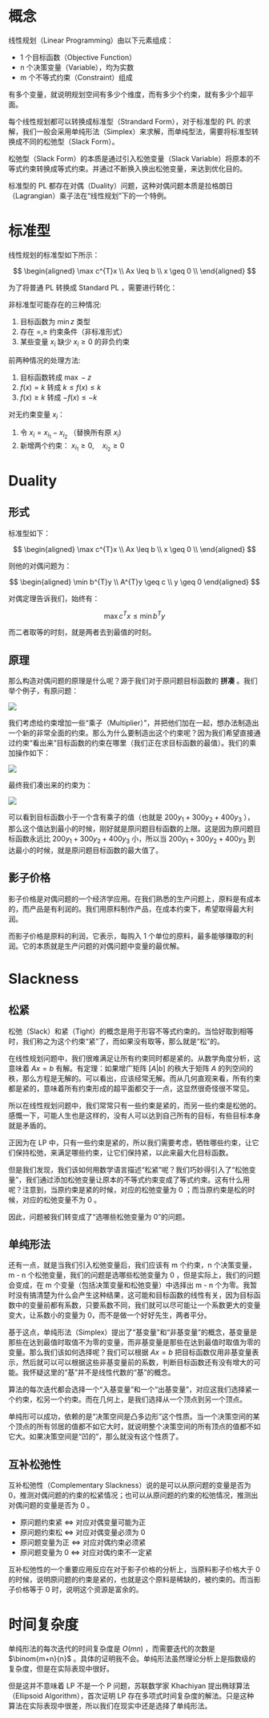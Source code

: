 # 概念

线性规划（Linear Programming）由以下元素组成：

- 1 个目标函数（Objective Function）
- n 个决策变量（Variable），均为实数
- m 个不等式约束（Constraint）组成

有多个变量，就说明规划空间有多少个维度，而有多少个约束，就有多少个超平面。

每个线性规划都可以转换成标准型（Strandard Form），对于标准型的 PL 的求解，我们一般会采用单纯形法（Simplex）来求解，而单纯型法，需要将标准型转换成不同的松弛型（Slack Form）。

松弛型（Slack Form）的本质是通过引入松弛变量（Slack Variable）将原本的不等式约束转换成等式约束。并通过不断换入换出松弛变量，来达到优化目的。

标准型的 PL 都存在对偶（Duality）问题，这种对偶问题本质是拉格朗日（Lagrangian）乘子法在“线性规划”下的一个特例。

# 标准型

线性规划的标准型如下所示：

$$
\begin{aligned}
\max c^{T}x \\
Ax \leq b \\
x \geq 0 \\
\end{aligned}
$$

为了将普通 PL 转换成 Standard PL ，需要进行转化：

非标准型可能存在的三种情况:

1.  目标函数为 $\min z$ 类型
2.  存在 $=, \geq$ 约束条件（非标准形式）
3.  某些变量 $x_{i}$ 缺少 $x_{i} \geq 0$ 的非负约束

前两种情况的处理方法:

1.  目标函数转成 $\max -z$
2.  $f(x) = k$ 转成 $k \leq f(x) \leq k$
3.  $f(x) \geq k$ 转成 $-f(x) \leq -k$

对无约束变量 $x_i$：

1.  令 $x_{i} = x_{i_1} - x_{i_2}$ （替换所有原 $x_{i}$)
2.  新增两个约束： $x_{i_1} \geq 0, \quad x_{i_2} \geq 0$

# Duality

## 形式

标准型如下：

$$
\begin{aligned}
\max c^{T}x \\
Ax \leq b \\
x \geq 0 \\
\end{aligned}
$$

则他的对偶问题为：

$$
\begin{aligned}
\min b^{T}y \\
A^{T}y \geq c \\
y \geq 0
\end{aligned}
$$

对偶定理告诉我们，始终有：

$$
\max c^{T}x \leq \min b^{T}y
$$

而二者取等的时刻，就是两者去到最值的时刻。

## 原理

那么构造对偶问题的原理是什么呢？源于我们对于原问题目标函数的 **拼凑** 。我们举个例子，有原问题：

![](img/clipboard-20250606T161310.png)

我们考虑给约束增加一些“乘子（Multiplier）”，并把他们加在一起，想办法制造出一个新的非常全面的约束。那么为什么要制造出这个约束呢？因为我们希望直接通过约束“看出来”目标函数的约束在哪里（我们正在求目标函数的最值）。我们的乘加操作如下：

![](img/clipboard-20250606T161852.png)

最终我们凑出来的约束为：

![](img/clipboard-20250606T161933.png)

可以看到目标函数小于一个含有乘子的值（也就是 $200y_{1} + 300y_{2} + 400y_{3}$ ），那么这个值达到最小的时候，刚好就是原问题目标函数的上限。这是因为原问题目标函数永远比 $200y_{1} + 300y_{2} + 400y_{3}$ 小，所以当 $200y_{1} + 300y_{2} + 400y_{3}$ 到达最小的时候，就是原问题目标函数的最大值了。

## 影子价格

影子价格是对偶问题的一个经济学应用。在我们熟悉的生产问题上，原料是有成本的，而产品是有利润的。我们用原料制作产品，在成本约束下，希望取得最大利润。

而影子价格是原料的利润，它表示，每购入 1 个单位的原料，最多能够赚取的利润。它的本质就是生产问题的对偶问题中变量的最优解。

# Slackness

## 松紧

松弛（Slack）和紧（Tight）的概念是用于形容不等式约束的。当恰好取到相等时，我们称之为这个约束“紧”了，而如果没有取等，那么就是“松”的。

在线性规划问题中，我们很难满足让所有约束同时都是紧的。从数学角度分析，这意味着 $Ax = b$ 有解。有定理：如果增广矩阵 $[A|b]$ 的秩大于矩阵 $A$ 的列空间的秩，那么方程是无解的。可以看出，应该经常无解。而从几何直观来看，所有约束都是紧的，意味着所有约束形成的超平面都交于一点，这显然很奇怪很不常见。

所以在线性规划问题中，我们常常只有一些约束是紧的，而另一些约束是松弛的。感慨一下，可能人生也是这样的，没有人可以达到自己所有的目标，有些目标本身就是矛盾的。

正因为在 LP 中，只有一些约束是紧的，所以我们需要考虑，牺牲哪些约束，让它们保持松弛，来满足哪些约束，让它们保持紧，以此来最大化目标函数。

但是我们发现，我们该如何用数学语言描述“松紧”呢？我们巧妙得引入了“松弛变量”，我们通过添加松弛变量让原本的不等式约束变成了等式约束。这有什么用呢？注意到，当原约束是紧的时候，对应的松弛变量为 0 ；而当原约束是松的时候，对应的松弛变量不为 0 。

因此，问题被我们转变成了“选哪些松弛变量为 0”的问题。

## 单纯形法

还有一点，就是当我们引入松弛变量后，我们应该有 m 个约束，n 个决策变量，m - n 个松弛变量，我们的问题是选哪些松弛变量为 0 ，但是实际上，我们的问题会变成，在 m 个变量（包括决策变量和松弛变量）中选择出 m - n 个为零。我暂时没有搞清楚为什么会产生这种结果，这可能和目标函数的线性有关，因为目标函数中的变量前都有系数，只要系数不同，我们就可以尽可能让一个系数更大的变量变大，让系数小的变量为 0，而不是做一个好好先生，两者平分。

基于这点，单纯形法（Simplex）提出了“基变量”和“非基变量”的概念，基变量是那些在达到最值时取值不为零的变量，而非基变量是那些在达到最值时取值为零的变量。那么我们该如何选择呢？我们可以根据 $Ax = b$ 把目标函数仅用非基变量表示，然后就可以可以根据这些非基变量前的系数，判断目标函数还有没有增大的可能。我怀疑这里的“基”并不是线性代数的“基”的概念。

算法的每次迭代都会选择一个“入基变量”和一个“出基变量”，对应这我们选择紧一个约束，松另一个约束。而在几何上，是我们选择从一个顶点到另一个顶点。

单纯形可以成功，依赖的是“决策空间是凸多边形”这个性质。当一个决策空间的某个顶点的所有邻居的值都不如它大时，就说明整个决策空间的所有顶点的值都不如它大。如果决策空间是“凹的”，那么就没有这个性质了。

## 互补松弛性

互补松弛性（Complementary Slackness）说的是可以从原问题的变量是否为 0，推测对偶问题的约束的松紧情况；也可以从原问题的约束的松弛情况，推测出对偶问题的变量是否为 0 。

- 原问题约束紧 \<=\> 对应对偶变量可能为正
- 原问题约束松 \<=\> 对应对偶变量必须为 0
- 原问题变量为正 \<=\> 对应对偶约束必须紧
- 原问题变量为 0 \<=\> 对应对偶约束不一定紧

互补松弛性的一个重要应用反应在对于影子价格的分析上，当原料影子价格大于 0 的时候，说明原问题的约束是紧的，也就是这个原料是稀缺的，被约束的。而当影子价格等于 0 时，说明这个资源是富余的。

# 时间复杂度

单纯形法的每次迭代的时间复杂度是 $O(mn)$ ，而需要迭代的次数是 $\binom{m+n}{n}$ 。具体的证明我不会。单纯形法虽然理论分析上是指数级的复杂度，但是在实际表现中很好。

但是这并不意味着 LP 不是一个 P 问题，苏联数学家 Khachiyan 提出椭球算法（Ellipsoid Algorithm），首次证明 LP 存在多项式时间复杂度的解法。只是这种算法在实际表现中很差，所以我们在现实中还是选择了单纯形法。
